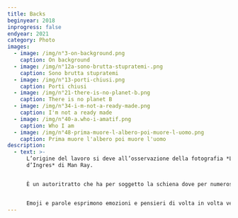 ```yaml
---
title: Backs
beginyear: 2018
inprogress: false
endyear: 2021
category: Photo
images:
  - image: /img/n°3-on-background.png
    caption: On background
  - image: /img/n°12a-sono-brutta-stupratemi-.png
    caption: Sono brutta stupratemi
  - image: /img/n°13-porti-chiusi.png
    caption: Porti chiusi
  - image: /img/n°21-there-is-no-planet-b.png
    caption: There is no planet B
  - image: /img/n°34-i-m-not-a-ready-made.png
    caption: I'm not a ready made
  - image: /img/n°40-a.who-i-amatif.png
    caption: Who I am
  - image: /img/n°48-prima-muore-l-albero-poi-muore-l-uomo.png
    caption: Prima muore l'albero poi muore l'uomo
description:
  - text: >-
      L’origine del lavoro si deve all’osservazione della fotografia *Le Violon
      d’Ingres* di Man Ray.


      È un autoritratto che ha per soggetto la schiena dove per numerose volte viene scritto sopra come fosse una lavagna: vengono trattate questioni sull’identità, temi sociali, politici e sul cambiamento climatico.


      Emoji e parole esprimono emozioni e pensieri di volta in volta vengono incollati sul corpo utilizzando la tecnica del collage.
---
```

